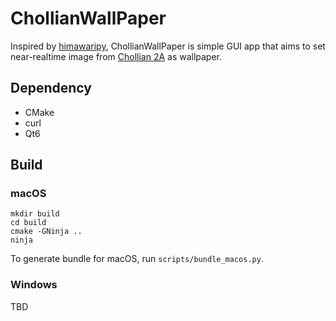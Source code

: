 # ChollianWallPaper

Inspired by [himawaripy](https://github.com/boramalper/himawaripy), ChollianWallPaper is simple GUI app that aims to set near-realtime image from [Chollian 2A](https://en.wikipedia.org/wiki/Chollian) as wallpaper.


## Dependency

- CMake
- curl
- Qt6

 
## Build
 
### macOS
 
    mkdir build
    cd build
    cmake -GNinja ..
    ninja
    
To generate bundle for macOS, run `scripts/bundle_macos.py`. 

### Windows

TBD

